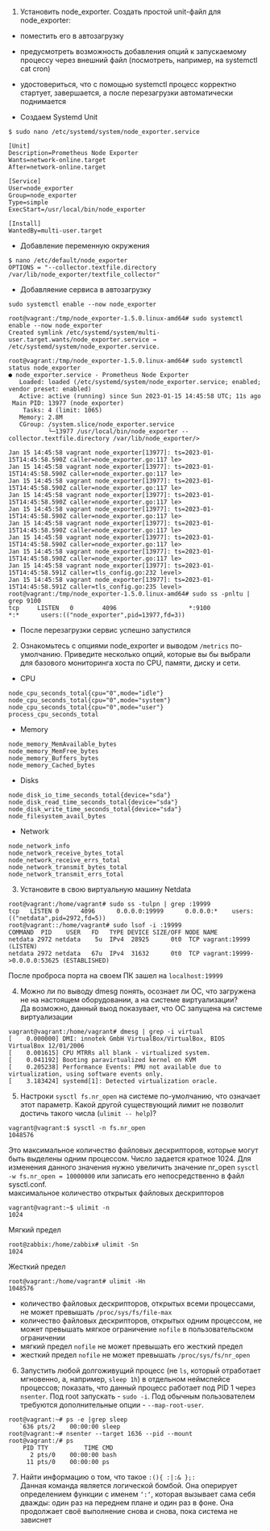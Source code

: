 1. Установить node_exporter. Создать простой unit-файл для node_exporter:
 - поместить его в автозагрузку
 - предусмотреть возможность добавления опций к запускаемому процессу через внешний файл (посмотреть, например, на systemctl cat cron)
 - удостовериться, что с помощью systemctl процесс корректно стартует, завершается, а после перезагрузки автоматически поднимается

- Создаем Systemd Unit   

```$ sudo nano /etc/systemd/system/node_exporter.service```  
```
[Unit]  
Description=Prometheus Node Exporter  
Wants=network-online.target  
After=network-online.target  
  
[Service]  
User=node_exporter  
Group=node_exporter  
Type=simple  
ExecStart=/usr/local/bin/node_exporter  
  
[Install]  
WantedBy=multi-user.target  
```
- Добавление переменную окружения   
```
$ nano /etc/default/node_exporter
OPTIONS = "--collector.textfile.directory /var/lib/node_exporter/textfile_collector"
```

- Добавляение сервиса в автозагрузку    

```sudo systemctl enable --now node_exporter```
```
root@vagrant:/tmp/node_exporter-1.5.0.linux-amd64# sudo systemctl enable --now node_exporter
Created symlink /etc/systemd/system/multi-user.target.wants/node_exporter.service → /etc/systemd/system/node_exporter.service.
```
  ```
  root@vagrant:/tmp/node_exporter-1.5.0.linux-amd64# sudo systemctl status node_exporter
● node_exporter.service - Prometheus Node Exporter
     Loaded: loaded (/etc/systemd/system/node_exporter.service; enabled; vendor preset: enabled)
     Active: active (running) since Sun 2023-01-15 14:45:58 UTC; 11s ago
   Main PID: 13977 (node_exporter)
      Tasks: 4 (limit: 1065)
     Memory: 2.8M
     CGroup: /system.slice/node_exporter.service
             └─13977 /usr/local/bin/node_exporter --collector.textfile.directory /var/lib/node_exporter/>

Jan 15 14:45:58 vagrant node_exporter[13977]: ts=2023-01-15T14:45:58.590Z caller=node_exporter.go:117 le>
Jan 15 14:45:58 vagrant node_exporter[13977]: ts=2023-01-15T14:45:58.590Z caller=node_exporter.go:117 le>
Jan 15 14:45:58 vagrant node_exporter[13977]: ts=2023-01-15T14:45:58.590Z caller=node_exporter.go:117 le>
Jan 15 14:45:58 vagrant node_exporter[13977]: ts=2023-01-15T14:45:58.590Z caller=node_exporter.go:117 le>
Jan 15 14:45:58 vagrant node_exporter[13977]: ts=2023-01-15T14:45:58.590Z caller=node_exporter.go:117 le>
Jan 15 14:45:58 vagrant node_exporter[13977]: ts=2023-01-15T14:45:58.590Z caller=node_exporter.go:117 le>
Jan 15 14:45:58 vagrant node_exporter[13977]: ts=2023-01-15T14:45:58.590Z caller=node_exporter.go:117 le>
Jan 15 14:45:58 vagrant node_exporter[13977]: ts=2023-01-15T14:45:58.590Z caller=node_exporter.go:117 le>
Jan 15 14:45:58 vagrant node_exporter[13977]: ts=2023-01-15T14:45:58.591Z caller=tls_config.go:232 level>
Jan 15 14:45:58 vagrant node_exporter[13977]: ts=2023-01-15T14:45:58.591Z caller=tls_config.go:235 level>
root@vagrant:/tmp/node_exporter-1.5.0.linux-amd64# sudo ss -pnltu | grep 9100
tcp     LISTEN   0        4096                    *:9100                *:*      users:(("node_exporter",pid=13977,fd=3))
```
- После перезагрузки сервис успешно запустился  

2. Ознакомьтесь с опциями node_exporter и выводом ```/metrics``` по-умолчанию. Приведите несколько опций, которые вы бы выбрали для базового мониторинга хоста по CPU, памяти, диску и сети.
- CPU
```
node_cpu_seconds_total{cpu="0",mode="idle"}
node_cpu_seconds_total{cpu="0",mode="system"}
node_cpu_seconds_total{cpu="0",mode="user"}
process_cpu_seconds_total
```
- Memory
```
node_memory_MemAvailable_bytes
node_memory_MemFree_bytes
node_memory_Buffers_bytes
node_memory_Cached_bytes
```
- Disks
```
node_disk_io_time_seconds_total{device="sda"}
node_disk_read_time_seconds_total{device="sda"}
node_disk_write_time_seconds_total{device="sda"}
node_filesystem_avail_bytes
```
- Network
```
node_network_info
node_network_receive_bytes_total
node_network_receive_errs_total
node_network_transmit_bytes_total
node_network_transmit_errs_total
```

3. Установите в свою виртуальную машину Netdata
```
root@vagrant:/home/vagrant# sudo ss -tulpn | grep :19999
tcp   LISTEN 0      4096      0.0.0.0:19999      0.0.0.0:*    users:(("netdata",pid=2972,fd=5))
root@vagrant::/home/vagrant# sudo lsof -i :19999
COMMAND  PID    USER   FD   TYPE DEVICE SIZE/OFF NODE NAME
netdata 2972 netdata    5u  IPv4  28925      0t0  TCP vagrant:19999 (LISTEN)
netdata 2972 netdata   67u  IPv4  31632      0t0  TCP vagrant:19999->0.0.0.0:53625 (ESTABLISHED)
```
После проброса порта на своем ПК зашел на ```localhost:19999```  

4. Можно ли по выводу dmesg понять, осознает ли ОС, что загружена не на настоящем оборудовании, а на системе виртуализации?  
Да возможно, данный выод показувает, что ОС запущена на системе виртуализации  
```
vagrant@vagrant:/home/vagrant# dmesg | grep -i virtual
[    0.000000] DMI: innotek GmbH VirtualBox/VirtualBox, BIOS VirtualBox 12/01/2006
[    0.001615] CPU MTRRs all blank - virtualized system.
[    0.041192] Booting paravirtualized kernel on KVM
[    0.205238] Performance Events: PMU not available due to virtualization, using software events only.
[    3.183424] systemd[1]: Detected virtualization oracle.
```

5. Настроки ```sysctl fs.nr_open``` на системе по-умолчанию, что означает этот параметр. Какой другой существующий лимит не позволит достичь такого числа (```ulimit --
help```)?
```
vagrant@vagrant:$ sysctl -n fs.nr_open  
1048576  
```
Это максимальное количество файловых дескрипторов, которые могут быть выделены одним процессом. Число задается кратное 1024. Для изменения данного значения нужно увеличить значение nr_open ```sysctl -w fs.nr_open = 10000000``` или записать его непосредственно в файл sysctl.conf.  
максимальное количество открытых файловых дескрипторов     
```
vagrant@vagrant:~$ ulimit -n
1024
```
Мягкий предел
```
root@zabbix:/home/zabbix# ulimit -Sn
1024
```
Жесткий предел
```
root@vagrant:/home/vagrant# ulimit -Hn
1048576
```
- количество файловых дескрипторов, открытых всеми процессами, не может превышать ```/proc/sys/fs/file-max``` 
- количество файловых дескрипторов, открытых одним процессом, не может превышать мягкое ограничение ```nofile``` в пользовательском ограничении  
- мягкий предел ```nofile``` не может превышать его жесткий предел  
- жесткий предел ```nofile``` не может превышать ```/proc/sys/fs/nr_open```  

6. Запустить любой долгоживущий процесс (не ```ls```, который отработает мгновенно, а, например, ```sleep 1h```) в отдельном неймспейсе процессов; показать, что данный процесс работает под PID 1 через ```nsenter```. Под root запускать - ```sudo -i```. Под обычным пользователем требуются дополнительные опции - ```--map-root-user```.  
```
root@vagrant:~# ps -e |grep sleep
   `636 pts/2    00:00:00 sleep
root@vagrant:~# nsenter --target 1636 --pid --mount
root@vagrant:/# ps
    PID TTY          TIME CMD
      2 pts/0    00:00:00 bash
     11 pts/0    00:00:00 ps
```

7. Найти информацию о том, что такое ```:(){ :|:& };:```  
Данная команда является логической бомбой. Она оперирует определением функции с именем ```‘:‘```, которая вызывает сама себя дважды: один раз на переднем плане и один раз в фоне. Она продолжает своё выполнение снова и снова, пока система не зависнет
